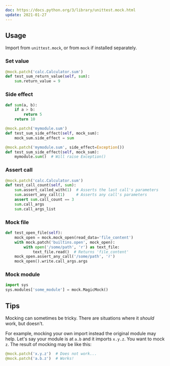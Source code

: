 ```yaml
---
doc: https://docs.python.org/3/library/unittest.mock.html
update: 2021-01-27
---
```


## Usage

Import from `unittest.mock`,
or from `mock` if installed separately.

### Set value

```python
@mock.patch('calc.Calculator.sum')
def test_sum_return_value(self, sum):
    sum.return_value = 9
```

### Side effect

```python
def sum(a, b):
    if a > b:
        return 5
    return 10

@mock.patch('mymodule.sum')
def test_sum_side_effect(self, mock_sum):
    mock_sum.side_effect = sum

@mock.patch('mymodule.sum', side_effect=Exception())
def test_sum_side_effect(self, mock_sum):
    mymodule.sum()  # Will raise Exception()
```

### Assert call

```python
@mock.patch('calc.Calculator.sum')
def test_call_count(self, sum):
    sum.assert_called_with(1)  # Asserts the last call's parameters
    sum.assert_any_call(1)     # Asserts any call's parameters
    assert sum.call_count == 3
    sum.call_args
    sum.call_args_list
```

### Mock file

```python
def test_open_file(self):
    mock_open = mock.mock_open(read_data='file_content')
    with mock.patch('builtins.open', mock_open):
        with open('/some/path', 'r') as text_file:
            text_file.read()  # Returns 'file_content'
    mock_open.assert_any_call('/some/path', 'r')
    mock_open().write.call_args.args
```

### Mock module

```python
import sys
sys.modules['some_module'] = mock.MagicMock()
```

## Tips

Mocking can sometimes be tricky.
There are situations where it *should* work, but doesn't.

For example, mocking your own import instead the original module may help.
Let's say your module is at `a.b` and it imports `x.y.z`.
You want to mock `z`.
The result of mocking may be like this:

```python
@mock.patch('x.y.z')  # Does not work...
@mock.patch('a.b.z')  # Works!
```
